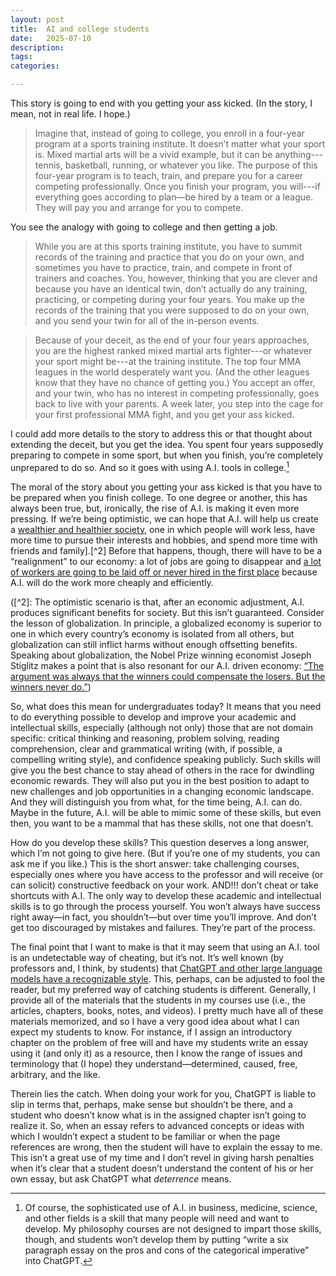 ```yaml
---
layout: post
title:  AI and college students
date:   2025-07-10
description: 
tags: 
categories:

---
```


This story is going to end with you getting your ass kicked. (In the story, I mean, not in real life. I hope.) 
> Imagine that, instead of going to college, you enroll in a four-year program at a sports training institute. It doesn’t matter what your sport is. Mixed martial arts will be a vivid example, but it can be anything---tennis, basketball, running, or whatever you like. The purpose of this four-year program is to teach, train, and prepare you for a career competing professionally. Once you finish your program, you will---if everything goes according to plan—be hired by a team or a league. They will pay you and arrange for you to compete. 

You see the analogy with going to college and then getting a job.

> While you are at this sports training institute, you have to summit records of the training and practice that you do on your own, and sometimes you have to practice, train, and compete in front of trainers and coaches. You, however, thinking that you are clever and because you have an identical twin, don’t actually do any training, practicing, or competing during your four years. You make up the records of the training that you were supposed to do on your own, and you send your twin for all of the in-person events.

> Because of your deceit, as the end of your four years approaches, you are the highest ranked mixed martial arts fighter---or whatever your sport might be---at the training institute. The top four MMA leagues in the world desperately want you. (And the other leagues know that they have no chance of getting you.) You accept an offer, and your twin, who has no interest in competing professionally, goes back to live with your parents. A week later, you step into the cage for your first professional MMA fight, and you get your ass kicked.
 
I could add more details to the story to address this or that thought about extending the deceit, but you get the idea. You spent four years supposedly preparing to compete in some sport, but when you finish, you’re completely unprepared to do so. And so it goes with using A.I. tools in college.[^1]

[^1]: Of course, the sophisticated use of A.I. in business, medicine, science, and other fields is a skill that many people will need and want to develop. My philosophy courses are not designed to impart those skills, though, and students won’t develop them by putting “write a six paragraph essay on the pros and cons of the categorical imperative” into ChatGPT.
 
The moral of the story about you getting your ass kicked is that you have to be prepared when you finish college. To one degree or another, this has always been true, but, ironically, the rise of A.I. is making it even more pressing. If we’re being optimistic, we can hope that A.I. will help us create a [wealthier and healthier society](https://www.darioamodei.com/essay/machines-of-loving-grace), one in which people will work less, have more time to pursue their interests and hobbies, and spend more time with friends and family].[^2] 
Before that happens, though, there will have to be a “realignment” to our economy: a lot of jobs are going to disappear and [a lot of workers are going to be laid off or never hired in the first place](https://www.nytimes.com/2025/05/19/opinion/linkedin-ai-entry-level-jobs.html) because A.I. will do the work more cheaply and efficiently.


([^2]: The optimistic scenario is that, after an economic adjustment, A.I. produces significant benefits for society. But this isn’t guaranteed. Consider the lesson of globalization. In principle, a globalized economy is superior to one in which every country’s economy is isolated from all others, but globalization can still inflict harms without enough offsetting benefits. Speaking about globalization, the Nobel Prize winning economist Joseph Stiglitz makes a point that is also resonant for our A.I. driven economy: [“The argument was always that the winners could compensate the losers. But the winners never do.”](https://www.nytimes.com/2015/05/18/business/a-decade-later-loss-of-maytag-factory-still-resonates.html))


So, what does this mean for undergraduates today? It means that you need to do everything possible to develop and improve your academic and intellectual skills, especially (although not only) those that are not domain specific: critical thinking and reasoning, problem solving, reading comprehension, clear and grammatical writing (with, if possible, a compelling writing style), and confidence speaking publicly. Such skills will give you the best chance to stay ahead of others in the race for dwindling economic rewards. They will also put you in the best position to adapt to new challenges and job opportunities in a changing economic landscape. And they will distinguish you from what, for the time being, A.I. can do. Maybe in the future, A.I. will be able to mimic some of these skills, but even then, you want to be a mammal that has these skills, not one that doesn’t.

How do you develop these skills? This question deserves a long answer, which I’m not going to give here. (But if you’re one of my students, you can ask me if you like.) This is the short answer: take challenging courses, especially ones where you have access to the professor and will receive (or can solicit) constructive feedback on your work. AND!!! don’t cheat or take shortcuts with A.I. The only way to develop these academic and intellectual skills is to go through the process yourself. You won’t always have success right away—in fact, you shouldn’t—but over time you’ll improve. And don’t get too discouraged by mistakes and failures. They’re part of the process. 


The final point that I want to make is that it may seem that using an A.I. tool is an undetectable way of cheating, but it’s not. It’s well known (by professors and, I think, by students) that [ChatGPT and other large language models have a recognizable style](https://seanjkernan.substack.com/p/13-signs-you-used-chatgpt-to-write). This, perhaps, can be adjusted to fool the reader, but my preferred way of catching students is different. 
Generally, I provide all of the materials that the students in my courses use (i.e., the articles, chapters, books, notes, and videos). I pretty much have all of these materials memorized, and so I have a very good idea about what I can expect my students to know. For instance, if I assign an introductory chapter on the problem of free will and have my students write an essay using it (and only it) as a resource, then I know the range of issues and terminology that (I hope) they understand—determined, caused, free, arbitrary, and the like. 

Therein lies the catch. When doing your work for you, ChatGPT is liable to slip in terms that, perhaps, make sense but shouldn’t be there, and a student who doesn’t know what is in the assigned chapter isn’t going to realize it. So, when an essay refers to advanced concepts or ideas with which I wouldn’t expect a student to be familiar or when the page references are wrong, then the student will have to explain the essay to me. This isn’t a great use of my time and I don’t revel in giving harsh penalties when it’s clear that a student doesn’t understand the content of his or her own essay, but ask ChatGPT what _deterrence_ means.

